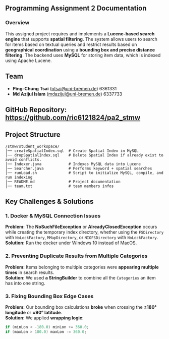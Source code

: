 ## **Programming Assignment 2 Documentation**

### **Overview**
This assigned project requires and implements a **Lucene-based search engine** that supports **spatial filtering**. The system allows users to search for items based on textual queries and restrict results based on **geographical coordination** using a **bounding box and precise distance filtering**. The backend uses **MySQL** for storing item data, which is indexed using Apache Lucene.

## **Team**
- **Ping-Chung Tsai** (ptsai@uni-bremen.de) 6361331
- **Md Azijul Islam** (mdazijul@uni-bremen.de) 6337733

**GitHub Repository**: https://github.com/ric6121824/pa2_stmw
---

## **Project Structure**
```
/stmw/student_workspace/
│── createSpatialIndex.sql  # Create Spatial Index in MySQL
│── dropSpatialIndex.sql    # Delete Spatial Index if already exist to avoid conflicts.
│── Indexer.java            # Indexes MySQL data into Lucene
│── Searcher.java           # Performs keyword + spatial searches
│── runLoad.sh              # Script to initialize MySQL, compile, and run indexing
│── README.md               # Project documentation
│── team.txt                # team members infos
```

## **Key Challenges & Solutions**
### **1. Docker & MySQL Connection Issues**
 **Problem:** The **NoSuchFileException** or **AlreadyClosedException** occurs while creating the temporary index directory, whether using the `FSDirectory` with `NoLockFactory`, `MMapDirectory`, or `NIOFSDirectory` with `NoLockFactory`.
 **Solution:** Run the docker under Windows 10 instead of MacOS.

### **2. Preventing Duplicate Results from Multiple Categories**
 **Problem:** Items belonging to multiple categories were **appearing multiple times** in search results.  
 **Solution:** We used **a StringBuilder** to combine all the `Categories` an item has into one string.

### **3. Fixing Bounding Box Edge Cases**
 **Problem:** Our bounding box calculations **broke** when crossing the **±180° longitude** or **±90° latitude**.  
 **Solution:** We applied **wrapping logic**:
```java
if (minLon < -180.0) minLon += 360.0;
if (maxLon > 180.0) maxLon -= 360.0;
```



